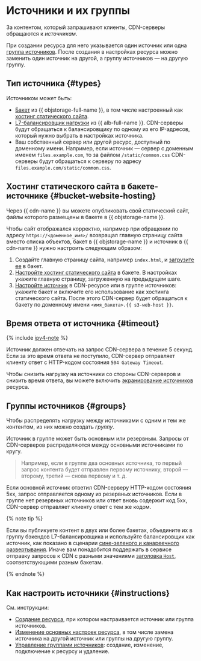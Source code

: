 # Источники и их группы

За контентом, который запрашивают клиенты, CDN-серверы обращаются к _источникам_. 

При создании ресурса для него указывается один источник или одна [группа источников](#groups). После создания в настройках ресурса можно заменить один источник на другой, а группу источников — на другую группу.


## Тип источника {#types}

Источником может быть:

* [Бакет](../../storage/concepts/bucket.md) из {{ objstorage-full-name }}, в том числе настроенный как [хостинг статического сайта](../../storage/concepts/hosting.md).
* [L7-балансировщик нагрузки](../../application-load-balancer/concepts/application-load-balancer.md) из {{ alb-full-name }}. CDN-серверы будут обращаться к балансировщику по одному из его IP-адресов, который нужно выбрать в настройках источника.
* Ваш собственный сервер или другой ресурс, доступный по доменному имени. Например, если источник — сервер с доменным именем `files.example.com`, то за файлом `/static/common.css` CDN-серверы будут обращаться к серверу по адресу `files.example.com/static/common.css`.


## Хостинг статического сайта в бакете-источнике {#bucket-website-hosting}

Через {{ cdn-name }} вы можете опубликовать свой статический сайт, файлы которого размещены в бакете в {{ objstorage-name }}. 

Чтобы сайт отображался корректно, например при обращении по адресу `https://<доменное_имя>/` возвращал главную страницу сайта вместо списка объектов, бакет в {{ objstorage-name }} и источник в {{ cdn-name }} нужно настроить следующим образом:

1. Создайте главную страницу сайта, например `index.html`, и [загрузите ее](../../storage/operations/objects/upload.md) в бакет.
1. [Настройте хостинг статического сайта](../../storage/operations/hosting/setup.md#hosting) в бакете. В настройках укажите главную страницу, загруженную на предыдущем шаге.
1. [Настройте источник](#instructions) в CDN-ресурсе или в группе источников: укажите бакет и включите его использование как хостинга статического сайта. После этого CDN-сервер будет обращаться к бакету по доменному имени `<имя_бакета>.{{ s3-web-host }}`.


## Время ответа от источника {#timeout}

{% include [ipv4-note](../../_includes/cdn/ipv4-note.md) %}

Источник должен отвечать на запрос CDN-сервера в течение 5 секунд. Если за это время ответа не поступило, CDN-сервер отправляет клиенту ответ с HTTP-кодом состояния `504 Gateway Timeout`.

Чтобы снизить нагрузку на источники со стороны CDN-серверов и снизить время ответа, вы можете включить [экранирование источников](origins-shielding.md) ресурса.


## Группы источников {#groups}

Чтобы распределять нагрузку между источниками с одним и тем же контентом, из них можно создать _группу_.

Источник в группе может быть основным или резервным. Запросы от CDN-серверов распределяются между основными источниками по кругу.

> Например, если в группе два основных источника, то первый запрос контента будет отправлен первому источнику, второй — второму, третий — снова первому и т. д.

Если основной источник ответил CDN-серверу HTTP-кодом состояния 5xx, запрос отправляется одному из резервных источников. Если в группе нет резервных источников или ответ вновь содержит код 5xx, CDN-сервер отправляет клиенту ответ с тем же кодом.

{% note tip %}

Если вы публикуете контент в двух или более бакетах, объедините их в группу бэкендов L7-балансировщика и используйте балансировщик как источник, как показано в сценарии [сине-зеленого и канареечного развертывания](../tutorials/blue-green-canary-deployment.md). Иначе вам понадобится поддержать в сервисе отправку запросов к CDN с разными значениями [заголовка `Host`](servers-to-origins-host.md), соответствующими разным бакетам.

{% endnote %}

## Как настроить источники {#instructions}

См. инструкции:

* [Создание ресурса](../operations/resources/create-resource.md), при котором настраивается источник или группа источников.
* [Изменение основных настроек ресурса](../operations/resources/configure-basics.md), в том числе замена источника на другой источник или группы на другую группу.
* [Управление группами источников](../operations/index.md#origin-groups): создание, изменение, подключение к ресурсу и удаление.
